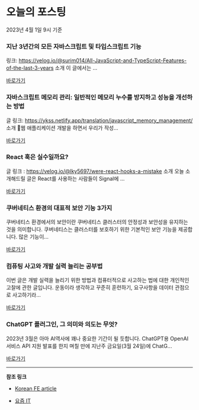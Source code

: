# 오늘의 포스팅 
2023년 4월 1일 9시 기준 

###  지난 3년간의 모든 자바스크립트 및 타입스크립트 기능 

 링크: https://velog.io/@surim014/All-JavaScript-and-TypeScript-Features-of-the-last-3-years 소개 이 글에서는 ... 

 [바로가기](https://kofearticle.substack.com/p/korean-fe-article-3) 

###  자바스크립트 메모리 관리: 일반적인 메모리 누수를 방지하고 성능을 개선하는 방법 

 글 링크: https://ykss.netlify.app/translation/javascript_memory_management/ 소개 웹 애플리케이션 개발을 하면서 우리가 작성... 

 [바로가기](https://kofearticle.substack.com/p/korean-fe-article-7dc) 

###  React 훅은 실수일까요? 

 글 링크 : https://velog.io/@lky5697/were-react-hooks-a-mistake 소개 오늘 소개해드릴 글은 React를 사용하는 사람들이 Signal에 ... 

 [바로가기](https://kofearticle.substack.com/p/korean-fe-article-react-9b4) 

### 쿠버네티스 환경의 대표적 보안 기능 3가지 

 쿠버네티스 환경에서의 보안이란 쿠버네티스 클러스터의 안정성과 보안성을 유지하는 것을 의미합니다. 쿠버네티스는 클러스터를 보호하기 위한 기본적인 보안 기능을 제공합니다. 많은 기능이... 

 [바로가기](https://yozm.wishket.com/magazine/detail/1953/) 

### 컴퓨팅 사고와 개발 실력 늘리는 공부법 

 이번 글은 개발 실력을 늘리기 위한 방법과 컴퓨터적으로 사고하는 법에 대한 개인적인 고찰에 관한 글입니다. 운동이라 생각하고 꾸준히 훈련하기, 요구사항을 데이터 관점으로 사고하기라... 

 [바로가기](https://yozm.wishket.com/magazine/detail/1950/) 

### ChatGPT 플러그인, 그 의미와 의도는 무엇? 

 2023년 3월은 아마 AI역사에 꽤나 중요한 기간이 될 듯합니다. ChatGPT용 OpenAI 서비스 API 지원 발표를 한지 며칠 만에 지난주 금요일(3월 24일)에 ChatG... 

 [바로가기](https://yozm.wishket.com/magazine/detail/1951/) 

---

**참조 링크**

- [Korean FE article](https://kofearticle.substack.com) 

- [요즘 IT](https://yozm.wishket.com/magazine) 

